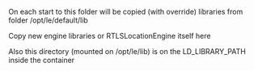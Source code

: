 On each start to this folder will be copied (with override) libraries from folder /opt/le/default/lib

Copy new engine libraries or RTLSLocationEngine itself here

Also this directory (mounted on /opt/le/lib) is on the LD_LIBRARY_PATH inside the container
